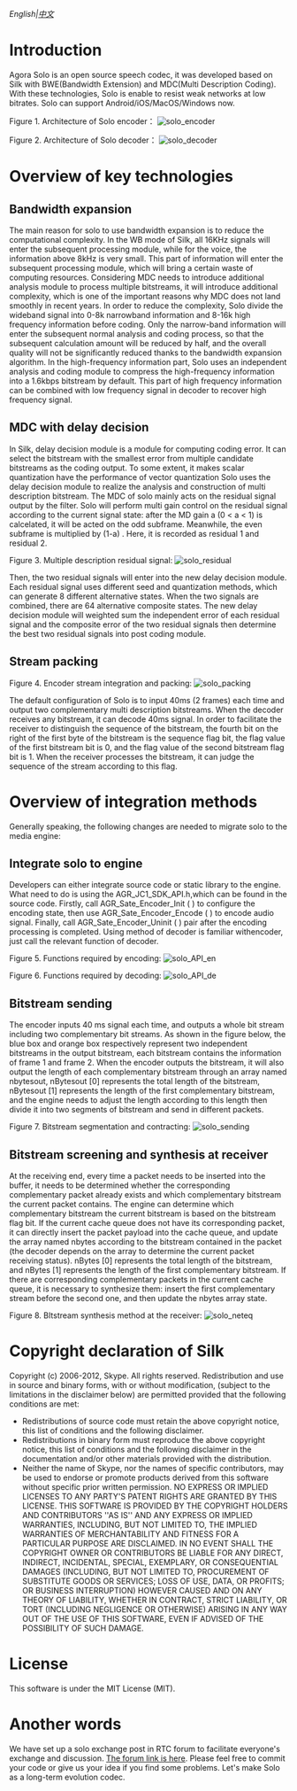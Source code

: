 *English|[中文](README.zh.md)*
# Introduction

Agora Solo is an open source speech codec, it was developed based on Silk with BWE(Bandwidth Extension) and MDC(Multi Description Coding). With these technologies, Solo is enable to resist weak networks at low bitrates. Solo can support Android/iOS/MacOS/Windows now. 

Figure 1. Architecture of Solo encoder：
![solo_encoder](https://github.com/AgoraIO-Community/Solo/blob/master/imag/solo_encoder.png)

Figure 2. Architecture of Solo decoder：
![solo_decoder](https://github.com/AgoraIO-Community/Solo/blob/master/imag/solo_decoder.png)


# Overview of key technologies

## Bandwidth expansion

The main reason for solo to use bandwidth expansion is to reduce the computational complexity. In the WB mode of Silk, all 16KHz signals will enter the subsequent processing module, while for the voice, the information above 8kHz is very small. This part of information will enter the subsequent processing module, which will bring a certain waste of computing resources. Considering MDC needs to introduce additional analysis module to process multiple bitstreams, it will introduce additional complexity, which is one of the important reasons why MDC does not land smoothly in recent years. In order to reduce the complexity, Solo divide the wideband signal into 0-8k narrowband information and 8-16k high frequency information before coding. Only the narrow-band information will enter the subsequent normal analysis and coding process, so that the subsequent calculation amount will be reduced by half, and the overall quality will not be significantly reduced thanks to the bandwidth expansion algorithm. In the high-frequency information part, Solo uses an independent analysis and coding module to compress the high-frequency information into a 1.6kbps bitstream by default. This part of high frequency information can be combined with low frequency signal in decoder to recover high frequency signal.

## MDC with delay decision

In Silk, delay decision module is a module for computing coding error. It can select the bitstream with the smallest error from multiple candidate bitstreams as the coding output. To some extent, it makes scalar quantization have the performance of vector quantization Solo uses the delay decision module to realize the analysis and construction of multi description bitstream. The MDC of solo mainly acts on the residual signal output by the filter. Solo will perform multi gain control on the residual signal according to the current signal state: after the MD gain a (0 < a < 1) is calcelated, it will be acted on the odd subframe. Meanwhile, the even subframe is multiplied by (1-a) . Here, it is recorded as residual 1 and residual 2.

Figure 3. Multiple description residual signal:
![solo_residual](https://github.com/AgoraIO-Community/Solo/blob/master/imag/solo_residual.png)

Then, the two residual signals will enter into the new delay decision module. Each residual signal uses different seed and quantization methods, which can generate 8 different alternative states. When the two signals are combined, there are 64 alternative composite states. The new delay decision module will weighted sum the independent error of each residual signal and the composite error of the two residual signals then determine the best two residual signals into post coding module.

## Stream packing

Figure 4. Encoder stream integration and packing:
![solo_packing](https://github.com/AgoraIO-Community/Solo/blob/master/imag/solo_packing.png)

The default configuration of Solo is to input 40ms (2 frames) each time and output two complementary multi description bitstreams. When the decoder receives any bitstream, it can decode 40ms signal. In order to facilitate the receiver to distinguish the sequence of the bitstream, the fourth bit on the right of the first byte of the bitstream is the sequence flag bit, the flag value of the first bitstream bit is 0, and the flag value of the second bitstream flag bit is 1. When the receiver processes the bitstream, it can judge the sequence of the stream according to this flag.


# Overview of integration methods
Generally speaking, the following changes are needed to migrate solo to the media engine:

## Integrate solo to engine
Developers can either integrate source code or static library to the engine. What need to do is using the AGR_JC1_SDK_API.h,which can be found in the source code. Firstly, call AGR_Sate_Encoder_Init ( ) to configure the encoding state, then use AGR_Sate_Encoder_Encode ( ) to encode audio signal. Finally, call AGR_Sate_Encoder_Uninit ( ) pair after the encoding processing is completed. Using method of decoder is familiar withencoder, just call the relevant function of decoder.

Figure 5. Functions required by encoding:
![solo_API_en](https://github.com/AgoraIO-Community/Solo/blob/master/imag/solo_API_en.png)

Figure 6. Functions required by decoding:
![solo_API_de](https://github.com/AgoraIO-Community/Solo/blob/master/imag/solo_API_de.png)

## Bitstream sending
The encoder inputs 40 ms signal each time, and outputs a whole bit stream including two complementary bit streams. As shown in the figure below, the blue box and orange box respectively represent two independent bitstreams in the output bitstream, each bitstream contains the information of frame 1 and frame 2. When the encoder outputs the bitstream, it will also output the length of each complementary bitstream through an array named nbytesout, nBytesout [0] represents the total length of the bitstream, nBytesout [1] represents the length of the first complementary bitstream, and the engine needs to adjust the length according to this length then divide it into two segments of bitstream and send in different packets.

Figure 7. Bitstream segmentation and contracting:
![solo_sending](https://github.com/AgoraIO-Community/Solo/blob/master/imag/solo_sending.png)

## Bitstream screening and synthesis at receiver
At the receiving end, every time a packet needs to be inserted into the buffer, it needs to be determined whether the corresponding complementary packet already exists and which complementary bitstream the current packet contains.
The engine can determine which complementary bitstream the current bitstream is based on the bitstream flag bit. If the current cache queue does not have its corresponding packet, it can directly insert the packet payload into the cache queue, and update the array named nbytes according to the bitstream contained in the packet (the decoder depends on the array to determine the current packet receiving status). nBytes [0] represents the total length of the bitstream, and nBytes [1] represents the length of the first complementary bitstream.
If there are corresponding complementary packets in the current cache queue, it is necessary to synthesize them: insert the first complementary stream before the second one, and then update the nbytes array state.

Figure 8. BItstream synthesis method at the receiver:
![solo_neteq](https://github.com/AgoraIO-Community/Solo/blob/master/imag/solo_neteq.png)

# Copyright declaration of Silk

Copyright (c) 2006-2012, Skype. All rights reserved. 
Redistribution and use in source and binary forms, with or without 
modification, (subject to the limitations in the disclaimer below) 
are permitted provided that the following conditions are met:
- Redistributions of source code must retain the above copyright notice,
this list of conditions and the following disclaimer.
- Redistributions in binary form must reproduce the above copyright 
notice, this list of conditions and the following disclaimer in the 
documentation and/or other materials provided with the distribution.
- Neither the name of Skype, nor the names of specific 
contributors, may be used to endorse or promote products derived from 
this software without specific prior written permission.
NO EXPRESS OR IMPLIED LICENSES TO ANY PARTY'S PATENT RIGHTS ARE GRANTED 
BY THIS LICENSE. THIS SOFTWARE IS PROVIDED BY THE COPYRIGHT HOLDERS AND 
CONTRIBUTORS ''AS IS'' AND ANY EXPRESS OR IMPLIED WARRANTIES, INCLUDING,
BUT NOT LIMITED TO, THE IMPLIED WARRANTIES OF MERCHANTABILITY AND 
FITNESS FOR A PARTICULAR PURPOSE ARE DISCLAIMED. IN NO EVENT SHALL THE 
COPYRIGHT OWNER OR CONTRIBUTORS BE LIABLE FOR ANY DIRECT, INDIRECT, 
INCIDENTAL, SPECIAL, EXEMPLARY, OR CONSEQUENTIAL DAMAGES (INCLUDING, BUT
NOT LIMITED TO, PROCUREMENT OF SUBSTITUTE GOODS OR SERVICES; LOSS OF 
USE, DATA, OR PROFITS; OR BUSINESS INTERRUPTION) HOWEVER CAUSED AND ON 
ANY THEORY OF LIABILITY, WHETHER IN CONTRACT, STRICT LIABILITY, OR TORT 
(INCLUDING NEGLIGENCE OR OTHERWISE) ARISING IN ANY WAY OUT OF THE USE 
OF THIS SOFTWARE, EVEN IF ADVISED OF THE POSSIBILITY OF SUCH DAMAGE.

# License

This software is under the MIT License (MIT).

# Another words

We have set up a solo exchange post in RTC forum to facilitate everyone's exchange and discussion. [The forum link is here](https://rtcdeveloper.com/t/topic/16270). Please feel free to commit your code or give us your idea if you find some problems. Let's make Solo as a long-term evolution codec.

